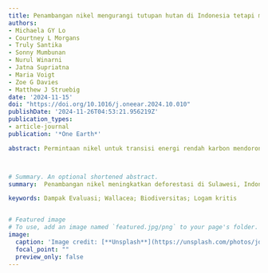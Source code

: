 ```yaml
---
title: Penambangan nikel mengurangi tutupan hutan di Indonesia tetapi memiliki dampak yang beragam terhadap kesejahteraan masyarakat  
authors:
- Michaela GY Lo
- Courtney L Morgans
- Truly Santika
- Sonny Mumbunan
- Nurul Winarni
- Jatna Supriatna
- Maria Voigt
- Zoe G Davies
- Matthew J Struebig
date: '2024-11-15'
doi: "https://doi.org/10.1016/j.oneear.2024.10.010"
publishDate: '2024-11-26T04:53:21.956219Z'
publication_types:
- article-journal
publication: '*One Earth*'

abstract: Permintaan nikel untuk transisi energi rendah karbon mendorong penambangan besar di negara kaya mineral seperti Indonesia. Namun, dampak lingkungan dan sosialnya masih minim perhatian. Studi ini menganalisis 7.721 desa di Sulawesi antara 2011–2018 dan menemukan bahwa penambangan meningkatkan deforestasi hingga dua kali lipat. Pada tahap awal, lingkungan, standar hidup, dan pendidikan memburuk, meski layanan kesehatan dan infrastruktur membaik. Dampak lingkungan memburuk signifikan dalam jangka menengah, terutama di desa miskin. Temuan ini menunjukkan bahwa penambangan nikel memiliki dampak besar terhadap lingkungan dan kehidupan masyarakat. Oleh karena itu, diperlukan langkah-langkah yang lebih bertanggung jawab untuk memastikan industri ini benar-benar mendukung transisi rendah karbon yang adil dan berkelanjutan.



# Summary. An optional shortened abstract.
summary:  Penambangan nikel meningkatkan deforestasi di Sulawesi, Indonesia. Penambangan menghasilkan dampak yang beragam terhadap kesejahteraan masyarakat lokal.

keywords: Dampak Evaluasi; Wallacea; Biodiversitas; Logam kritis


# Featured image
# To use, add an image named `featured.jpg/png` to your page's folder. 
image:
  caption: 'Image credit: [**Unsplash**](https://unsplash.com/photos/jdD8gXaTZsc)'
  focal_point: ""
  preview_only: false
---
```

